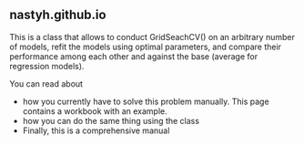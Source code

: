 ## nastyh.github.io

This is a class that allows to conduct GridSeachCV() on an arbitrary number of models, refit the models using optimal parameters, and compare their performance among each other
and against the base (average for regression models).

You can read about 
* how you currently have to solve this problem manually. This page contains a workbook with an example.
* how you can do the same thing using the class
* Finally, this is a comprehensive manual
